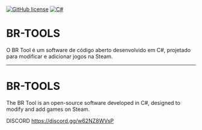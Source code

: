 [![GitHub license](https://img.shields.io/github/license/Naereen/StrapDown.js.svg)](https://github.com/CmlLib/CmlLib.Core/blob/master/LICENSE)
[![C#](https://custom-icon-badges.demolab.com/badge/C%23-%23239120.svg?logo=cshrp&logoColor=white)](#)

# BR-TOOLS  

O BR Tool é um software de código aberto desenvolvido em C#, projetado para modificar e adicionar jogos na Steam.  

---

# BR-TOOLS  

The BR Tool is an open-source software developed in C#, designed to modify and add games on Steam.


DISCORD https://discord.gg/w62NZ8WVsP
